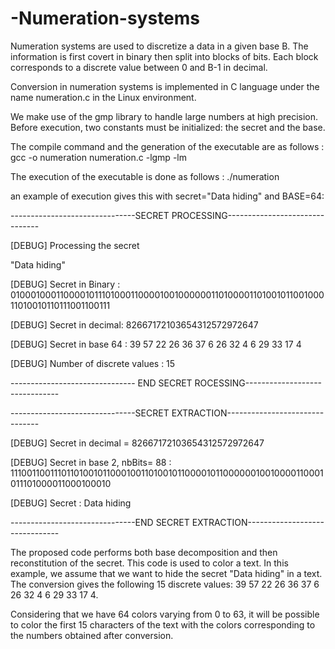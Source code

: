 # -Numeration-systems
Numeration systems are used to discretize a data in a given base B. The information is first covert in binary then split into blocks of bits. Each block corresponds to a discrete value between 0 and B-1 in decimal.

Conversion in numeration systems is implemented in C language under the name numeration.c in the Linux environment.

We make use of the gmp library to handle large numbers at high precision. Before execution, two constants must be initialized: the secret and the base.

The compile command and the generation of the executable are as follows : gcc -o numeration numeration.c -lgmp -lm

The execution of the executable is done as follows : ./numeration

an example of execution gives this with secret="Data hiding" and BASE=64:

-------------------------------SECRET PROCESSING-------------------------------

[DEBUG] Processing the secret

"Data hiding"

[DEBUG] Secret in Binary : 0100010001100001011101000110000100100000011010000110100101100100011010010110111001100111

[DEBUG] Secret in decimal: 82667172103654312572972647

[DEBUG] Secret in base 64 : 39 57 22 26 36 37 6 26 32 4 6 29 33 17 4 

[DEBUG] Number of discrete values : 15  

------------------------------- END SECRET ROCESSING-------------------------------


-------------------------------SECRET EXTRACTION-------------------------------

[DEBUG] Secret in decimal = 82667172103654312572972647

[DEBUG] Secret in base 2, nbBits= 88 : 1110011001110110100101100010011010010110000101100000010010000110001011101000011000100010

[DEBUG] Secret : Data hiding

-------------------------------END SECRET EXTRACTION-------------------------------

The proposed code performs both base decomposition and then reconstitution of the secret. This code is used to color a text. In this example, we assume that we want to hide the secret "Data hiding" in a text. The conversion gives the following 15 discrete values: 39 57 22 26 36 37 6 26 32 4 6 29 33 17 4.

Considering that we have 64 colors varying from 0 to 63, it will be possible to color the first 15 characters of the text with the colors corresponding to the numbers obtained after conversion.
